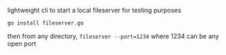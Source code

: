 lightweight cli to start a local fileserver for testing purposes

`go install fileserver.go`

then from any directory, `fileserver --port=1234`
where 1234 can be any open port